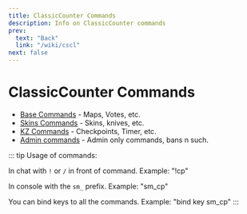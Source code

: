 ```yaml
---
title: ClassicCounter Commands
description: Info on ClassicCounter commands
prev:
  text: "Back"
  link: "/wiki/cscl"
next: false
---
```


# ClassicCounter Commands

- [Base Commands](/wiki/cscl/commands/help) - Maps, Votes, etc.
- [Skins Commands](/wiki/cscl/commands/skins) - Skins, knives, etc.
- [KZ Commands](/wiki/cscl/commands/kz-help) - Checkpoints, Timer, etc.
- [Admin commands](/wiki/cscl/commands/admin-help) - Admin only commands, bans n such.

::: tip
Usage of commands:

In chat with `!` or `/` in front of command. Example: "!cp"

In console with the `sm_` prefix. Example: "sm_cp"

You can bind keys to all the commands. Example: "bind key sm_cp"
:::
